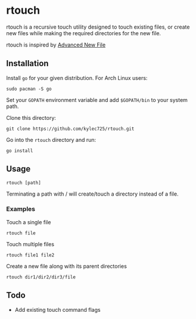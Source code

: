 # rtouch
rtouch is a recursive touch utility designed to touch existing files, or create
new files while making the required directories for the new file.

rtouch is inspired by [Advanced New File](https://github.com/tanrax/terminal-AdvancedNewFile)

## Installation
Install `go` for your given distribution.
For Arch Linux users:
```
sudo pacman -S go
```

Set your `GOPATH` environment variable and add `$GOPATH/bin` to your system path.

Clone this directory:
```
git clone https://github.com/kylec725/rtouch.git
```

Go into the `rtouch` directory and run:
```
go install
```

## Usage
```
rtouch [path]
```
Terminating a path with / will create/touch a directory instead of a file.

### Examples
Touch a single file
```
rtouch file
```

Touch multiple files
```
rtouch file1 file2
```

Create a new file along with its parent directories
```
rtouch dir1/dir2/dir3/file
```

## Todo
- Add existing touch command flags
